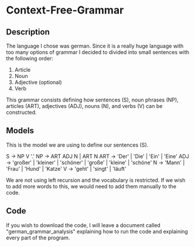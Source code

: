 # Context-Free-Grammar

## Description

The language I chose was german. Since it is a really huge language with too many options of grammar I decided to divided into small sentences with the following order:
1.  Article
2. Noun
3. Adjective (optional)
4. Verb

This grammar consists defining how sentences (S), noun phrases (NP), articles (ART), adjectives (ADJ), nouns (N), and verbs (V) can be constructed.

## Models
This is the model we are using to define our sentences (S). 

S -> NP V '.'
NP -> ART ADJ N | ART N
ART -> 'Der' | 'Die' | 'Ein' | 'Eine'
ADJ -> 'großer' | 'kleiner' | 'schöner' | 'große' | 'kleine' | 'schöne'
N -> 'Mann' | 'Frau' | 'Hund' | 'Katze'
V -> 'geht' | 'singt' | 'läuft'

We are not using left recursion and the vocabulary is restricted. If we wish to add more words to this, we would need to add them manually to the code.

## Code
If you wish to download the code, I will leave a document called "german_grammar_analysis" explaining how to run the code and explaining every part of the program.
